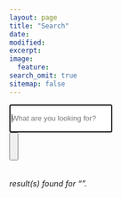 ```yaml
---
layout: page
title: "Search"
date: 
modified:
excerpt:
image:
  feature:
search_omit: true
sitemap: false
---
```

  

<!-- Search form -->

<div class="row">
  <div class="ssmall-12 columns">
<form method="get" action="{{ site.url }}/search/" data-search-form class="simple-search">
      <div class="row collapse">
        <div class="small-11 columns">
  <input style="height: 50px;" type="search" name="q" id="q" placeholder="What are you looking for?" data-search-input autofocus />
		 </div>
        <div class="small-1 columns">
<button style="height: 50px; color: #FEC110;" type="submit"><i class="fa fa-search"></i></button>
  </div>
  </div>
</form>
</div>
</div>
<!-- Search results placeholder -->
<h6 data-search-found>
  <span data-search-found-count></span> result(s) found for &ldquo;<span data-search-found-term></span>&rdquo;.
</h6>
<ul data-search-results></ul>

<!-- Search result template -->
<script type="text/x-template" id="search-result">
  <li><article>
    <a style="color:#FEC110;"href="##Url##">##Title##</a><br>
	<a style="color:#000;"href="##Url##">##Excerpt##</a>
  </article></li>
</script>
